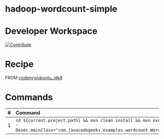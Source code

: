 # hadoop-wordcount-simple

# Developer Workspace

[![Contribute](http://beta.codenvy.com/factory/resources/codenvy-contribute.svg)](https://beta.codenvy.com/f?id=mzfk97kbqwwczjyv)

# Recipe

FROM [codenvy/ubuntu_jdk8](https://hub.docker.com/r/codenvy/hadoop-dev/)

# Commands

| #       | Command           | 
| :------------- |:------------- |
| 1      | `cd ${current.project.path} && mvn clean install && mvn exec:java -Dexec.mainClass="com.javacodegeeks.examples.wordcount.WordCount"` |


